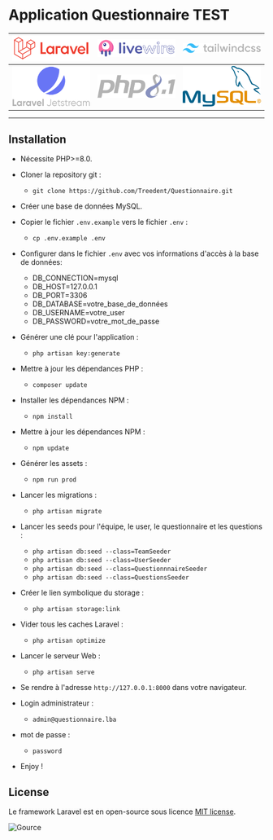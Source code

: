 # Application Questionnaire TEST

|<img src="assets/laravel.svg" alt="Laravel framework" width="200"> | <img src="assets/livewire.svg" alt="Laravel Livewire" width="200"> | <img src="assets/tailwindcss.svg" alt="Tailwind Css" width="200"> |
| ------------- | :-------------:| -------------:|
| <img src="assets/jetstream.svg" alt="Laravel Jetstream" width="200"> | <img src="assets/php8_1.svg" alt="PHP 8.1" width="200"> | <img src="assets/mysql.svg" alt="MySQL" width="200">|
-------

## Installation

* Nécessite PHP>=8.0.

* Cloner la repository git :
    * `git clone https://github.com/Treedent/Questionnaire.git`

* Créer une base de données MySQL.

* Copier le fichier `.env.example` vers le fichier `.env` :
    * `cp .env.example .env` 

* Configurer dans le fichier `.env` avec vos informations d'accès à la base de données:
    * DB_CONNECTION=mysql
    * DB_HOST=127.0.0.1
    * DB_PORT=3306
    * DB_DATABASE=votre_base_de_données
    * DB_USERNAME=votre_user
    * DB_PASSWORD=votre_mot_de_passe
      
* Générer une clé pour l'application :
    * `php artisan key:generate`

* Mettre à jour les dépendances PHP :
    * `composer update`

* Installer les dépendances NPM :
    * `npm install`

* Mettre à jour les dépendances NPM :
    * `npm update` 

* Générer les assets :
    * `npm run prod`

* Lancer les migrations :
    * `php artisan migrate`

* Lancer les seeds pour l'équipe, le user, le questionnaire et les questions :
    * `php artisan db:seed --class=TeamSeeder`
    * `php artisan db:seed --class=UserSeeder`
    * `php artisan db:seed --class=QuestionnnaireSeeder`
    * `php artisan db:seed --class=QuestionsSeeder`

* Créer le lien symbolique du storage :
    * `php artisan storage:link`

* Vider tous les caches Laravel :
    * `php artisan optimize`

* Lancer le serveur Web :
    * `php artisan serve`

* Se rendre à l'adresse `http://127.0.0.1:8000` dans votre navigateur.

* Login administrateur : 
    * `admin@questionnaire.lba`

* mot de passe : 
    * `password`

* Enjoy !


## License

Le framework Laravel est en open-source sous licence [MIT license](https://opensource.org/licenses/MIT).



<img src="assets/out.gif" alt="Gource">
